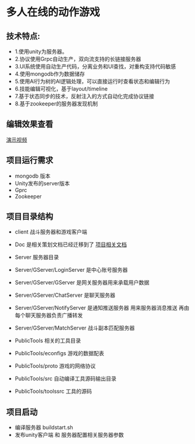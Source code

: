 
  # 多人在线的动作游戏 
 
 
 
  ## 技术特点:
  * 1.使用unity为服务器。<br/>
  * 2.协议使用Grpc自动生产，双向流支持的长链接服务器<br/>
  * 3.UI系统使用自动生产代码，分离业务和UI查找，对重构支持代码敏感<br/>
  * 4.使用mongodb作为数据储存<br/>
  * 5.使用AI行为树的AI逻辑处理，可以直接运行时查看状态和编辑行为<br/>
  * 6.技能编辑可视化，基于layout/timeline<br/>
  * 7.基于状态同步的技术，反射注入的方式自动化完成协议链接<br/>
  * 8.基于zookeeper的服务器发现机制
  

  ## 编辑效果查看
   [演示视频]( https://youtu.be/jZGbP2sA7vY )

  
  ## 项目运行需求
  *  mongodb 版本
  *  Unity发布的server版本
  *  Gprc
  *  Zookeeper
  
  ## 项目目录结构
  *  client 战斗服务器和游戏客户端
  *  Doc 是相关策划文档已经迁移到了 [项目相关文档](https://drive.google.com/drive/folders/1yl8qRea4k8GfgQMEJbQq0JGRSVvwrRnv?usp=sharing)
  
  *  Server 服务器目录
  *  Server/GServer/LoginServer 是中心账号服务器
  *  Server/GServer/GServer 是网关服务器用来承载用户数据
  *  Server/GServer/ChatServer 是聊天服务器
  *  Server/GServer/NotifyServer 是通知推送服务器 用来服务器消息推送 再由每个聊天服务器负责广播转发
  *  Server/GServer/MatchServer 战斗副本匹配服务器
  
  *  PublicTools 相关的工具目录
  *  PublicTools/econfigs 游戏的数据配表
  *  PublicTools/proto 游戏的网络协议
  *  PublicTools/src 自动编译工具源码输出目录
  *  PublicTools/toolssrc 工具的源码
  
  
  ## 项目启动
  *  编译服务器 buildstart.sh 
  *  发布unity客户端 和 服务器配置相关服务器参数
  
  
  
  
  
